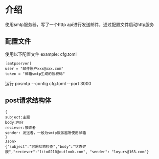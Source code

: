# 介绍

使用smtp服务器，写了一个http api进行发送邮件，通过配置文件启动http服务

## 配置文件

使用以下配置文件
example: cfg.toml

```
[smtpserver]
user = "邮件账户xxx@xxx.com"
token = "邮箱smtp生成的授权码"
```

运行 posmtp --config cfg.toml --port 3000

## post请求结构体

```
{
subject:主题
body:内容
reciever:接收者
sender: 发送者，一般为smtp服务器所使用邮箱
}
Json>
{"subject":"容器状态检查","body":"状态健康","reciever":"lito0210@outlook.com", "sender": "loyurs@163.com"}
```
